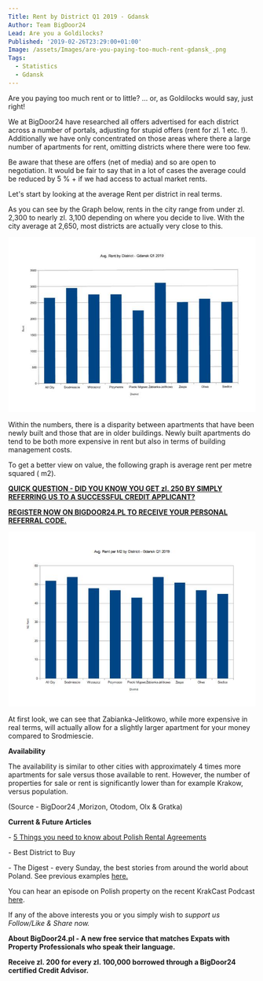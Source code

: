 ```yaml
---
Title: Rent by District Q1 2019 - Gdansk
Author: Team BigDoor24
Lead: Are you a Goldilocks?
Published: '2019-02-26T23:29:00+01:00'
Image: /assets/Images/are-you-paying-too-much-rent-gdansk_.png
Tags:
  - Statistics
  - Gdansk
---
```

Are you paying too much rent or to little? ... or, as Goldilocks would say, just right!

We at BigDoor24 have researched all offers advertised for each district across a number of portals, adjusting for stupid offers (rent for zl. 1 etc. !). Additionally we have only concentrated on those areas where there a large number of apartments for rent, omitting districts where there were too few.

Be aware that these are offers (net of media) and so are open to negotiation. It would be fair to say that in a lot of cases the average could be reduced by 5 % + if we had access to actual market rents.

Let's start by looking at the average Rent per district in real terms.

As you can see by the Graph below, rents in the city range from under zl. 2,300 to nearly zl. 3,100 depending on where you decide to live. With the city average at 2,650, most districts are actually very close to this.

![null](../assets/Images/gdanskrent.jpg)

Within the numbers, there is a disparity between apartments that have been newly built and those that are in older buildings. Newly built apartments do tend to be both more expensive in rent but also in terms of building management costs.

To get a better view on value, the following graph is average rent per metre squared ( m2).

[**QUICK QUESTION - DID YOU KNOW YOU GET zl. 250 BY SIMPLY REFERRING US TO A SUCCESSFUL CREDIT APPLICANT?**](https://bigdoor24.pl/)

[**REGISTER NOW ON BIGDOOR24.PL TO RECEIVE YOUR PERSONAL REFERRAL CODE.**](https://bigdoor24.pl/)

![null](../assets/Images/gdanskm2img0.jpg)

At first look, we can see that Zabianka-Jelitkowo, while more expensive in real terms, will actually allow for a slightly larger apartment for your money compared to Srodmiescie.

**Availability**

The availability is similar to other cities with approximately 4 times more apartments for sale versus those available to rent. However, the number of properties for sale or rent is significantly lower than for example Krakow, versus population.

(Source - BigDoor24 ,Morizon, Otodom, Olx & Gratka)

**Current & Future Articles**

\- [5 Things you need to know about Polish Rental Agreements](https://bigdoor24.pl/blog/posts/2019-02-16-polish-rental-agreement-5-things-you-need-to-know.html)

\- Best District to Buy

\- The Digest - every Sunday, the best stories from around the world about Poland. See previous examples [here.](https://bigdoor24.pl/blog/posts/2019-01-19-the-digest-20th-january-2019.html)

You can hear an episode on Polish property on the recent KrakCast Podcast [here](https://www.krakcast.pl/e/krakcast-interview-john-naughton/).

If any of the above interests you or you simply wish to _support us Follow/Like & Share now._

_<div class="sharethis-inline-share-buttons"></div>_

**About BigDoor24.pl -  A new free service that matches Expats with Property Professionals who speak their language.**

**Receive zl. 200 for every zl. 100,000 borrowed through a BigDoor24 certified Credit Advisor.**
